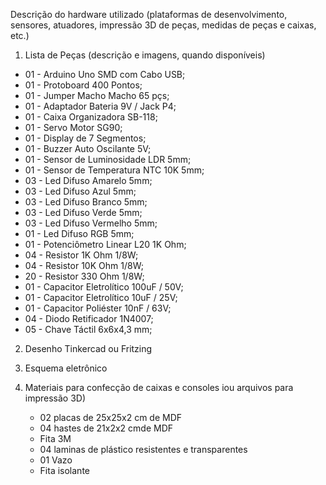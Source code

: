 Descrição do hardware utilizado (plataformas de desenvolvimento, sensores, atuadores, impressão 3D de peças, medidas de peças e caixas, etc.)

1)	Lista de Peças (descrição e imagens, quando disponíveis)
- 01 - Arduino Uno SMD com Cabo USB;
- 01 - Protoboard 400 Pontos;
- 01 - Jumper Macho Macho 65 pçs;
- 01 - Adaptador Bateria 9V / Jack P4;
- 01 - Caixa Organizadora SB-118;
- 01 - Servo Motor SG90;
- 01 - Display de 7 Segmentos;
- 01 - Buzzer Auto Oscilante 5V;
- 01 - Sensor de Luminosidade LDR 5mm;
- 01 - Sensor de Temperatura NTC 10K 5mm;
- 03 - Led Difuso Amarelo 5mm;
- 03 - Led Difuso Azul 5mm;
- 03 - Led Difuso Branco 5mm;
- 03 - Led Difuso Verde 5mm;
- 03 - Led Difuso Vermelho 5mm;
- 01 - Led Difuso RGB 5mm;
- 01 - Potenciômetro Linear L20 1K Ohm;
- 04 - Resistor 1K Ohm 1/8W;
- 04 - Resistor 10K Ohm 1/8W;
- 20 - Resistor 330 Ohm 1/8W;
- 01 - Capacitor Eletrolítico 100uF / 50V;
- 01 - Capacitor Eletrolítico 10uF / 25V;
- 01 - Capacitor Poliéster 10nF / 63V;
- 04 - Diodo Retificador 1N4007;
- 05 - Chave Táctil 6x6x4,3 mm;

2)	Desenho Tinkercad ou Fritzing

3)	Esquema eletrônico

4) Materiais para confecção de caixas e consoles iou arquivos para impressão 3D)
	- 02 placas de 25x25x2 cm de MDF
	- 04 hastes de 21x2x2 cmde MDF
	- Fita 3M
	- 04 laminas de plástico resistentes e transparentes
	- 01 Vazo
	- Fita isolante
